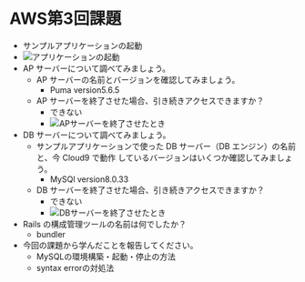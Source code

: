 # AWS第3回課題
- サンプルアプリケーションの起動
- ![アプリケーションの起動](https://github.com/hikaru0313/raisetech/assets/137602355/761c4738-6d65-4d0c-a55c-a4e9aba48986)
- AP サーバーについて調べてみましょう。
    - AP サーバーの名前とバージョンを確認してみましょう。
        - Puma version5.6.5
    - AP サーバーを終了させた場合、引き続きアクセスできますか？
        - できない
        - ![APサーバーを終了させたとき](https://github.com/hikaru0313/raisetech/assets/137602355/488e9cb5-33f4-472c-b120-48d80a8c64c7)
- DB サーバーについて調べてみましょう。
    - サンプルアプリケーションで使った DB サーバー（DB エンジン）の名前と、今 Cloud9 で動作
しているバージョンはいくつか確認してみましょう。
        - MySQl version8.0.33
    - DB サーバーを終了させた場合、引き続きアクセスできますか？
        - できない
        - ![DBサーバーを終了させたとき](https://github.com/hikaru0313/raisetech/assets/137602355/bc64be98-7e40-4667-a98a-99d16ec04736)
- Rails の構成管理ツールの名前は何でしたか？
    - bundler
- 今回の課題から学んだことを報告してください。
    - MySQLの環境構築・起動・停止の方法
    - syntax errorの対処法